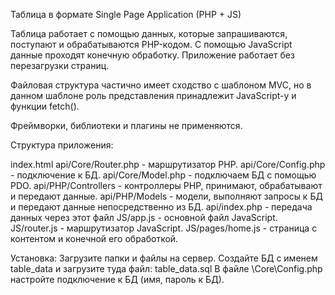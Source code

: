 Таблица в формате Single Page Application (PHP + JS)

Таблица работает с помощью данных, которые запрашиваются, поступают и обрабатываются PHP-кодом. С помощью JavaScript данные проходят конечную обработку. Приложение работает без 
перезагрузки страниц.

Файловая структура частично имеет сходство с шаблоном MVC, 
но в данном шаблоне роль представления принадлежит JavaScript-у и функции fetch().

Фреймворки, библиотеки и плагины не применяются.

Структура приложения:

index.html
api/Core/Router.php - маршрутизатор PHP.
api/Core/Config.php - подключение к БД.
api/Core/Model.php - подключаем БД с помощью PDO.
api/PHP/Controllers - контроллеры PHP, принимают, обрабатывают и передают данные.
api/PHP/Models - модели, выполняют запросы к БД и передают данные непосредственно из БД.
api/index.php - передача данных через этот файл
JS/app.js - основной файл JavaScript.
JS/router.js - маршрутизатор JavaScript.
JS/pages/home.js - страница с контентом и конечной его обработкой.

Установка:
Загрузите папки и файлы на сервер.
Создайте БД с именем table_data и загрузите туда файл: table_data.sql
В файле \Core\Config.php настройте подключение к БД (имя, пароль к БД).